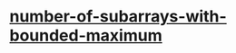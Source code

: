 # [number-of-subarrays-with-bounded-maximum](https://leetcode-cn.com/problems/number-of-subarrays-with-bounded-maximum)

